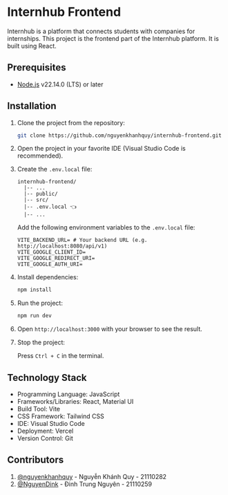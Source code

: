 # Internhub Frontend

Internhub is a platform that connects students with companies for internships. This project is the frontend part of the Internhub platform. It is built using React.

## Prerequisites

- [Node.js](https://nodejs.org/en/download) v22.14.0 (LTS) or later

## Installation

1. Clone the project from the repository:

    ```sh
    git clone https://github.com/nguyenkhanhquy/internhub-frontend.git
    ```

2. Open the project in your favorite IDE (Visual Studio Code is recommended).

3. Create the `.env.local` file:

   ```plaintext
   internhub-frontend/
     |-- ...
     |-- public/
     |-- src/
     |-- .env.local 👈
     |-- ...
   ```

    Add the following environment variables to the `.env.local` file:

    ```plaintext
   VITE_BACKEND_URL= # Your backend URL (e.g. http://localhost:8080/api/v1)
   VITE_GOOGLE_CLIENT_ID=
   VITE_GOOGLE_REDIRECT_URI=
   VITE_GOOGLE_AUTH_URI=
   ```

4. Install dependencies:

    ```sh
    npm install
    ```

5. Run the project:

    ```sh
    npm run dev
    ```

6. Open `http://localhost:3000` with your browser to see the result.

7. Stop the project:

    Press `Ctrl + C` in the terminal.

## Technology Stack

- Programming Language: JavaScript
- Frameworks/Libraries: React, Material UI
- Build Tool: Vite
- CSS Framework: Tailwind CSS
- IDE: Visual Studio Code
- Deployment: Vercel
- Version Control: Git

## Contributors

1. [@nguyenkhanhquy](https://github.com/nguyenkhanhquy) - Nguyễn Khánh Quy - 21110282
2. [@NguyenDink](https://github.com/NguyenDink) - Đinh Trung Nguyên - 21110259
